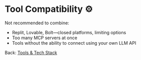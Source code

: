 # Tool Compatibility ⚙️

Not recommended to combine:
- Replit, Lovable, Bolt—closed platforms, limiting options
- Too many MCP servers at once
- Tools without the ability to connect using your own LLM API

Back: [Tools & Tech Stack](./README.md)
